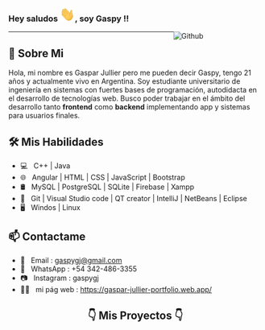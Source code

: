 ### Hey saludos <img src="https://raw.githubusercontent.com/parth-27/parth-27/master/Hi.gif" width="30px">, soy Gaspy !!

<img width="35%" align="right" alt="Github" src="https://user-images.githubusercontent.com/48678280/88862734-4903af80-d201-11ea-968b-9c939d88a37c.gif">

</h2>

<hr/>

## 🔎 Sobre Mi

Hola, mi nombre es Gaspar Jullier pero me pueden decir Gaspy, tengo 21 años y actualmente vivo en Argentina.
Soy estudiante universitario de ingeniería en sistemas con fuertes bases de programación, autodidacta en el desarrollo de tecnologías web.
Busco poder trabajar en el ámbito del desarrollo tanto **frontend** como **backend** implementando app y sistemas para usuarios finales.

## 🛠 Mis Habilidades

* 💻 &nbsp; C++ | Java
* 🌐 &nbsp; Angular | HTML | CSS | JavaScript | Bootstrap 
* 🛢 &nbsp; MySQL | PostgreSQL | SQLite | Firebase | Xampp 
* 🔧 &nbsp; Git | Visual Studio code | QT creator | IntelliJ | NetBeans | Eclipse 
* 🖥 &nbsp; Windos | Linux

## 📫 Contactame

* 📧 &nbsp; Email : gaspygj@gmail.com
* 📱 &nbsp; WhatsApp : +54 342-486-3355
* 📷 &nbsp; Instagram : gaspygj
* 👨‍💻 &nbsp; mi pág web : https://gaspar-jullier-portfolio.web.app/

</h2>

<h2 align="center">👇 Mis Proyectos 👇</h2> 

